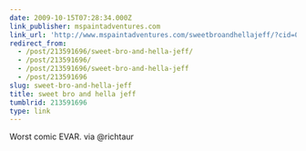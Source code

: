 ```yaml
---
date: 2009-10-15T07:28:34.000Z
link_publisher: mspaintadventures.com
link_url: 'http://www.mspaintadventures.com/sweetbroandhellajeff/?cid=001.jpg'
redirect_from:
  - /post/213591696/sweet-bro-and-hella-jeff/
  - /post/213591696/
  - /post/213591696/sweet-bro-and-hella-jeff
  - /post/213591696
slug: sweet-bro-and-hella-jeff
title: sweet bro and hella jeff
tumblrid: 213591696
type: link
---
```

<p>Worst comic EVAR. via @richtaur</p>
